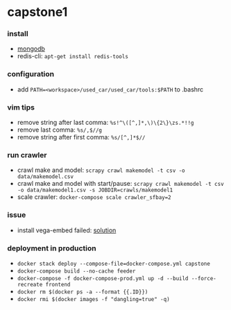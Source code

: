 # capstone1

### install
* [mongodb](https://docs.mongodb.com/v3.0/tutorial/install-mongodb-on-ubuntu/)
* redis-cli: `apt-get install redis-tools`

### configuration
* add `PATH=<workspace>/used_car/used_car/tools:$PATH` to .bashrc

### vim tips
* remove string after last comma: `%s!^\([^,]*,\)\{2\}\zs.*!!g`
* remove last comma: `%s/,$//g`
* remove string after first comma: `%s/[^,]*$//`

### run crawler
* crawl make and model: `scrapy crawl makemodel -t csv -o data/makemodel.csv`
* crawl make and model with start/pause: `scrapy crawl makemodel -t csv -o data/makemodel1.csv -s JOBDIR=crawls/makemodel1`
* scale crawler: `docker-compose scale crawler_sfbay=2`

### issue
* install vega-embed failed: [solution](https://github.com/Automattic/node-canvas/issues/822)

### deployment in production
* `docker stack deploy --compose-file=docker-compose.yml capstone`
* `docker-compose build --no-cache feeder`
* `docker-compose -f docker-compose-prod.yml up -d --build --force-recreate frontend`
* `docker rm $(docker ps -a --format {{.ID}})`
* `docker rmi $(docker images -f "dangling=true" -q)`
